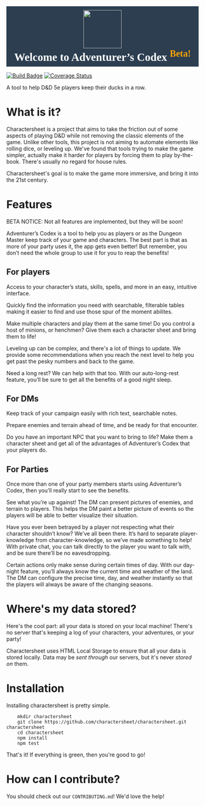 <div style="background-color:#2c3e50;">
<h1 style="text-align: center; margin-top: 0.0em; margin-bottom: 0.5em; padding-bottom:0.3em; font-size: 29px; font-family: HelveticaNeue-Bold; page-break-inside: avoid; page-break-after: avoid; color: rgb(51, 51, 51); font-style: normal; color:white;">
<center><img class="tl-email-image" data-id="455053" height="100" src="http://gallery.tinyletterapp.com/c0e1ae00b92e2d758f243a5a1eecefd66836c060/images/3cd93e95-2382-429d-b599-b6368f2ca9cf.png" style="padding-top: 10px; width: 100px; max-width: 100px;" width="100" /></center>
Welcome to Adventurer&rsquo;s&nbsp;Codex <sup style="color:orange;">Beta!</sup></h1>
</div>

[![Build Badge](https://travis-ci.org/adventurerscodex/adventurerscodex.github.io.svg)](https://travis-ci.org/adventurerscodex/adventurerscodex.github.io)
[![Coverage Status](https://coveralls.io/repos/adventurerscodex/charactersheet/badge.svg?branch=master&service=github)](https://coveralls.io/github/adventurerscodex/charactersheet?branch=master)

A tool to help D&D 5e players keep their ducks in a row. 


What is it?
===========

Charactersheet is a project that aims to take the friction out of some aspects of playing D&D while not removing the classic elements of the game. Unlike other tools, this project is not aiming to automate elements like rolling dice, or leveling up. We've found that tools trying to make the game simpler, actually make it harder for players by forcing them to play by-the-book. There's usually no regard for house rules. 

Charactersheet's goal is to make the game more immersive, and bring it into the 21st century.


Features
========

BETA NOTICE: Not all features are implemented, but they will be soon!

Adventurer’s Codex is a tool to help you as players or as the Dungeon Master keep track of your game and characters. The best part is that as more of your party uses it, the app gets even better! But remember, you don’t need the whole group to use it for you to reap the benefits!


For players
-----------

Access to your character’s stats, skills, spells, and more in an easy, intuitive interface.

Quickly find the information you need with searchable, filterable tables making it easier to find and use those spur of the moment abilites.

Make multiple characters and play them at the same time! Do you control a host of minions, or henchmen? Give them each a character sheet and bring them to life!

Leveling up can be complex, and there's a lot of things to update. We provide some recommendations when you reach the next level to help you get past the pesky numbers and back to the game.

Need a long rest? We can help with that too. With our auto-long-rest feature, you’ll be sure to get all the benefits of a good night sleep.


For DMs
-------

Keep track of your campaign easily with rich text, searchable notes.

Prepare enemies and terrain ahead of time, and be ready for that encounter.

Do you have an important NPC that you want to bring to life? Make them a character sheet and get all of the advantages of Adventurer’s Codex that your players do. 


For Parties
-----------

Once more than one of your party members starts using Adventurer’s Codex, then you’ll really start to see the benefits.

See what you’re up against! The DM can present pictures of enemies, and terrain to players. This helps the DM paint a better picture of events so the players will be able to better visualize their situation.

Have you ever been betrayed by a player not respecting what their character shouldn’t know? We’ve all been there. It’s hard to separate player-knowledge from character-knowledge, so we’ve made something to help! With private chat, you can talk directly to the player you want to talk with, and be sure there’ll be no eavesdropping.

Certain actions only make sense during certain times of day. With our day-night feature, you’ll always know the current time and weather of the land. The DM can configure the precise time, day, and weather instantly so that the players will always be aware of the changing seasons.



Where's my data stored?
=======================

Here's the cool part: all your data is stored on your local machine! There's no server that's keeping a log of your characters, your adventures, or your party! 

Charactersheet uses HTML Local Storage to ensure that all your data is stored locally. Data may be *sent through* our servers, but it's never *stored on* them.


Installation
============

Installing charactersheet is pretty simple. 

        mkdir charactersheet
        git clone https://github.com/charactersheet/charactersheet.git charactersheet
        cd charactersheet 
        npm install 
        npm test

That's it! If everything is green, then you're good to go!


How can I contribute?
=====================

You should check out our `CONTRIBUTING.md`! We'd love the help! 

